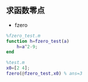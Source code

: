 ## 求函数零点

* fzero

```matlab
%fzero_test.m
function h=fzero_test(a)
    h=a^2-9;
end
```

```matlab
%test.m
x0=[2 4];
fzero(@fzero_test,x0) % ans=3
```

